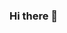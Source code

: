 ### Hi there 👋

<!--
**tp-27/tp-27** is a ✨ _special_ ✨ repository because its `README.md` (this file) appears on your GitHub profile.

Here are some ideas to get you started:

- 🔭 I’m currently working on building an application that helps you plan backcountry camping routes!
- 🌱 I’m currently learning Java
- 🎓 Computer Science student graduating in April 2024 
- 🥅 2024 goals: Learn about Machine Learning


<details open>
<summary>  Tech Stack 📚 </summary>
<p align="center">
        <a href="https://skillicons.dev">
            <img src="https://skillicons.dev/icons?i=javascript,python,java,c,php,html,css,sql,postgres,mysql"/>
        </a>
        <br />
        <a href="https://skillicons.dev">
            <img src="https://skillicons.dev/icons?i=aws,gcp,figma,git,docker,postman,netlify,linux"/>
        </a>
    </p>
</details>


<details open>
<summary>  Stats 📈 </summary>
<div align="center">  
  <img width="49%" height="195px" src="https://github-readme-stats.vercel.app/api?username=tp-27&show_icons=true&count_private=true&hide_border=true&title_color=26A269&icon_color=26A269&text_color=c9d1d9&bg_color=0d1117" alt="tp-27 github stats" /> 
  <img width="41%" height="195px" src="https://github-readme-stats.vercel.app/api/top-langs/?username=tp-27&layout=compact&hide_border=true&&hide=python&title_color=26A269&text_color=ff91a4&bg_color=0d1117" />
</div>
</details>

